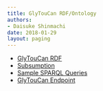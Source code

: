 ```yaml
---
title: GlyTouCan RDF/Ontology
authors:
- Daisuke Shinmachi
date: 2018-01-29
layout: paging
---
```



* [GlyTouCan RDF](rdf-doc)
* [Subsumption](/system/rdf/subsumption)
* [Sample SPARQL Queries](sparql-queries)
* [GlyTouCan Endpoint](https://ts.glytoucan.org/sparql)
